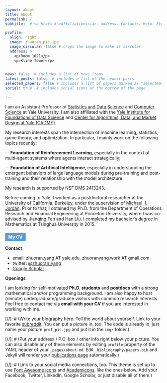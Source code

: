 ```yaml
---
layout: about
title: About
permalink: /
subtitle:  # <a href='#'>Affiliations</a>. Address. Contacts. Moto. Etc.

profile:
  align: right
  image: zhuoran_pic.jpg
  image_circular: false # crops the image to make it circular
  address: >
    <p>Room 1021</p>
    <p>Kline Tower</p>
    

news: false  # includes a list of news items
latest_posts: false  # includes a list of the newest posts
selected_papers: false # includes a list of papers marked as "selected={true}"
social: true  # includes social icons at the bottom of the page

---
```


I am an Assistant Professor of [Statistics and Data Science](https://statistics.yale.edu/) and [Computer Science](https://cpsc.yale.edu/) at Yale University. I am also affiliated with the [Yale Institute for Foundations of Data Science](https://fds.yale.edu/) and [Center for Algorithms, Data, and Market Design at Yale (CADMY)](https://cadmy.yale.edu/).


My research interests span the intersection of machine learning, statistics, game theory, and optimization. 
In particular, I mainly work on the following topics recently: 

-- **Foundation of Reinforcement Learning**, especially in the context of multi-agent systems where agents interact strategically;

-- **Foundation of Artificial Intelligence**, especially in understanding the emergent behaviors of large language models during pre-training and post-training and their relationship with the model architecture. 

My research is supported by NSF DMS 2413243. 

Before coming to Yale, I worked as a postdoctoral researcher at the University of California, Berkeley, under the supervision of [Michael. I. Jordan](https://people.eecs.berkeley.edu/~jordan/). Prior to that, I obtained my Ph.D. from the Department of Operations Research and Financial Engineering at Princeton University, where I was co-advised by [Jianqing Fan](https://fan.princeton.edu/) and [Han Liu](http://magics.cs.northwestern.edu/index.html). I completed my bachelor’s degree in Mathematics at Tsinghua University in 2015.


<a href="assets/pdf/zhuoran_cv.pdf" target="_blank" style="display: inline-block; padding: 5px 10px; margin-top: 5px; font-weight: bold; font-size: 14px; text-decoration: none; background-color: #5a9bd5; color: white; border-radius: 3px;">My CV</a>

 


**Contact**

- email: zhuoran.yang AT yale.edu, zhuoranyang.work AT gmail.com
- twitter: [@zhuoran_yang](https://twitter.com/zhuoran_yang)
- [Google Scholar](https://scholar.google.com/citations?user=k7NgVSUAAAAJ)

**Openings**

I am looking for self-motivated **Ph.D. students** and **postdocs** with a strong mathematical and/or programming background.
I am also happy to host (remote) undergraduate/graduate visitors with common research interests. 
Feel free to contact me via **email with your CV** if you are interested in working with me. 



[//]: # (Write your biography here. Tell the world about yourself. Link to your favorite [subreddit](http://reddit.com). You can put a picture in, too. The code is already in, just name your picture `prof_pic.jpg` and put it in the `img/` folder.)

[//]: # (Put your address / P.O. box / other info right below your picture. You can also disable any of these elements by editing `profile` property of the YAML header of your `_pages/about.md`. Edit `_bibliography/papers.bib` and Jekyll will render your [publications page](/al-folio/publications/) automatically.)

[//]: # (Link to your social media connections, too. This theme is set up to use [Font Awesome icons](http://fortawesome.github.io/Font-Awesome/) and [Academicons](https://jpswalsh.github.io/academicons/), like the ones below. Add your Facebook, Twitter, LinkedIn, Google Scholar, or just disable all of them.)
